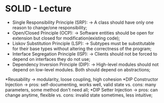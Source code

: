 # SOLID - Lecture

* Single Responsibility Principle (SRP):  -> A class should have only one reason to change/one responsibility;
* Open/Closed Principle (OCP): -> Software entities should be open for extension but closed for modification(existing code);
* Liskov Substitution Principle (LSP): -> Subtypes must be substitutable for their base types without altering the correctness of the program;
* Interface Segregation Principle (ISP): -> Clients should not be forced to depend on interfaces they do not use;
* Dependency Inversion Principle (DIP): -> High-level modules should not depend on low-level modules. Both should depend on abstractions;

*Reusability -> modularity, loose coupling, high cohesion
*DIP Constructor Injection -> pros: self-documenting, works well, valid state vs. cons: many parameters, some method don't need all;
*DIP Setter Injection -> pros: can change anytime, flexible vs. cons: invalid state sometimes, less intuitive;
